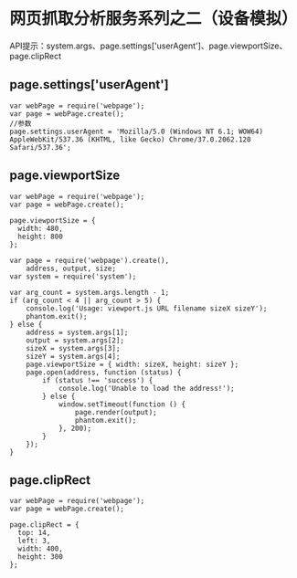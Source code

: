 # 网页抓取分析服务系列之二（设备模拟）
API提示：system.args、page.settings['userAgent']、page.viewportSize、page.clipRect

## page.settings['userAgent']

    var webPage = require('webpage');
    var page = webPage.create();
    //参数
    page.settings.userAgent = 'Mozilla/5.0 (Windows NT 6.1; WOW64) AppleWebKit/537.36 (KHTML, like Gecko) Chrome/37.0.2062.120 Safari/537.36';
    
## page.viewportSize

    var webPage = require('webpage');
    var page = webPage.create();
    
    page.viewportSize = {
      width: 480,
      height: 800
    };
    
    var page = require('webpage').create(),
    	address, output, size;
    var system = require('system');	
    
    var arg_count = system.args.length - 1;
    if (arg_count < 4 || arg_count > 5) {
        console.log('Usage: viewport.js URL filename sizeX sizeY');
        phantom.exit();
    } else {
        address = system.args[1];
        output = system.args[2];
        sizeX = system.args[3];
        sizeY = system.args[4];
        page.viewportSize = { width: sizeX, height: sizeY };
        page.open(address, function (status) {
            if (status !== 'success') {
                console.log('Unable to load the address!');
            } else {
                window.setTimeout(function () {
                    page.render(output);
                    phantom.exit();
                }, 200);
            }
        });
    }
    
## page.clipRect

    var webPage = require('webpage');
    var page = webPage.create();
    
    page.clipRect = {
      top: 14,
      left: 3,
      width: 400,
      height: 300
    };
